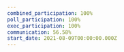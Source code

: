 ```yaml
---
combined_participation: 100%
poll_participation: 100%
exec_participation: 100%
communication: 56.58%
start_date: 2021-08-09T00:00:00.000Z
---
```

